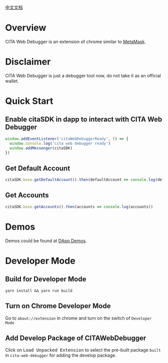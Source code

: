 [中文文档](https://github.com/cryptape/docs/cita-web-debugger.md)

# Overview

CITA Web Debugger is an extension of chrome similar to [MetaMask](https://metamask.io).

# Disclaimer

CITA Web Debugger is just a debugger tool now, do not take it as an official wallet.

# Quick Start

## Enable citaSDK in dapp to interact with CITA Web Debugger

```javascript
window.addEventListener('citaWebDebuggerReady', () => {
  window.console.log('cita web debugger ready')
  window.addMessenger(citaSDK)
})
```

## Get Default Account

```javascript
citaSDK.base.getDefaultAccount().then(defaultAccount => console.log(defaultAccount))
```

## Get Accounts

```javascript
citaSDK.base.getAccounts().then(accounts => console.log(accounts))
```

# Demos

Demos could be found at [DApp Demos](https://github.com/cryptape/first-forever-demo/tree/neuron-web).

# Developer Mode

## Build for Developer Mode

```shell
yarn install && yarn run build
```

## Turn on Chrome Developer Mode

Go to `about://extension` in chrome and turn on the switch of `Developer Mode`

## Add Develop Package of CITAWebDebugger

Click on <kbd>Load Unpacked Extension</kbd> to select the pre-built package `built` in `cita-web-debugger` for adding the develop package.
